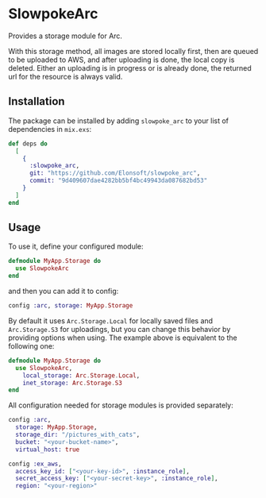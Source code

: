 # SlowpokeArc

Provides a storage module for Arc.

With this storage method, all images are stored locally first,
then are queued to be uploaded to AWS, and after uploading is
done, the local copy is deleted. Either an uploading is in progress
or is already done, the returned url for the resource is always
valid.

## Installation

The package can be installed by adding `slowpoke_arc` to your list of
dependencies in `mix.exs`:

```elixir
def deps do
  [
    {
      :slowpoke_arc,
      git: "https://github.com/Elonsoft/slowpoke_arc",
      commit: "9d409607dae4282bb5bf4bc49943da087682bd53"
    }
  ]
end
```

## Usage

To use it, define your configured module:

```elixir
defmodule MyApp.Storage do
  use SlowpokeArc
end
```

and then you can add it to config:

```elixir
config :arc, storage: MyApp.Storage
```

By default it uses `Arc.Storage.Local` for locally saved files
and `Arc.Storage.S3` for uploadings, but you can change this
behavior by providing options when using. The example above is
equivalent to the following one:

```elixir
defmodule MyApp.Storage do
  use SlowpokeArc,
    local_storage: Arc.Storage.Local,
    inet_storage: Arc.Storage.S3
end
```

All configuration needed for storage modules is provided
separately:

```elixir
config :arc,
  storage: MyApp.Storage,
  storage_dir: "/pictures_with_cats",
  bucket: "<your-bucket-name>",
  virtual_host: true

config :ex_aws,
  access_key_id: ["<your-key-id>", :instance_role],
  secret_access_key: ["<your-secret-key>", :instance_role],
  region: "<your-region>"
```
